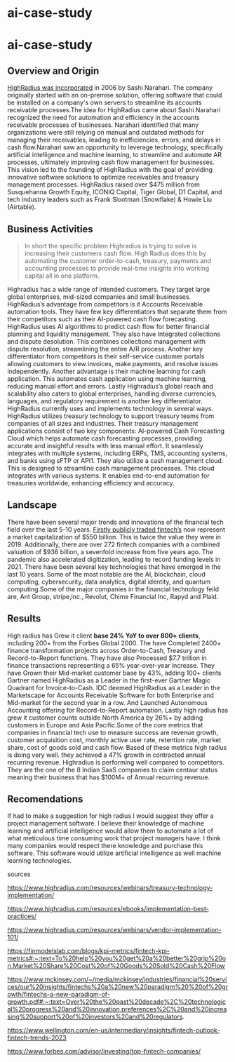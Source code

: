 # ai-case-study

# ai-case-study

## Overview and Origin

[HighRadius was incorporated](https://www.highradius.com/about/news/highradius-announces-strong-growth-in-2022/#:~:text=More%20than%20800%20of%20the%20world%E2%80%99s%20leading%20companies,Solutions%2C%20Kellogg%20Company%2C%20Danone%2C%20Hershey%E2%80%99s%2C%20and%20many%20more.) in 2006 by Sashi Narahari. The company originally started with an on-premise solution, offering software that could be installed on a company's own servers to streamline its accounts receivable processes.The idea for HighRadius came about Sashi Narahari recognized the need for automation and efficiency in the accounts receivable processes of businesses. Narahari identified that many organizations were still relying on manual and outdated methods for managing their receivables, leading to inefficiencies, errors, and delays in cash flow.Narahari saw an opportunity to leverage technology, specifically artificial intelligence and machine learning, to streamline and automate AR processes, ultimately improving cash flow management for businesses. This vision led to the founding of HighRadius with the goal of providing innovative software solutions to optimize receivables and treasury management processes. HighRadius raised over $475 million from Susquehanna Growth Equity, ICONIQ Capital, Tiger Global, D1 Capital, and tech industry leaders such as Frank Slootman (Snowflake) & Howie Liu (Airtable).

## Business Activities

>In short the specific problem Highradius is trying to solve is increasing their customers cash flow. High Radius does this by automating the customer order-to-cash, treasury, payments and accounting processes to provide real-time insights into working capital all in one platform. 

Highradius has a wide range of intended customers. They target large global enterprises, mid-sized companies and small businesses. HighRadius’s advantage from competitors is it Accounts Receivable automation tools. They have few key differentiators that separate them from their competitors such as their AI-powered cash flow forecasting. HighRadius uses AI algorithms to predict cash flow for better financial planning and liquidity management. They also have Integrated collections and dispute desolution. This combines collections management with dispute resolution, streamlining the entire A/R process. Another key differentiator from competitors is their self-service customer portals allowing customers to view invoices, make payments, and resolve issues independently. Another advantage is their machine learning for cash application. This automates cash application using machine learning, reducing manual effort and errors. Lastly Highradius’s global reach and scalability also caters to global enterprises, handling diverse currencies, languages, and regulatory requirement is another key differentiator. HighRadius currently uses and implements technology in several ways. HighRadius utilizes treasury technology to support treasury teams from companies of all sizes and industries. Their treasury management applications consist of two key components: AI-powered Cash Forecasting Cloud which helps automate cash forecasting processes, providing accurate and insightful results with less manual effort. It seamlessly integrates with multiple systems, including ERPs, TMS, accounting systems, and banks using sFTP or API1. They also utilize a cash management cloud. This is designed to streamline cash management processes. This cloud integrates with various systems. It enables end-to-end automation for treasuries worldwide, enhancing efficiency and accuracy. 

## Landscape

There have been several major trends and innovations of the financial tech field over the last 5-10 years. [Firstly publicly traded fintech’s](https://www.reloadly.com/blog/fintech-innovations-in-5-years/) now represent a market capitalization of $550 billion. This is twice the value they were in 2019. Additionally, there are over 272 fintech companies with a combined valuation of $936 billion, a sevenfold increase from five years ago. The pandemic also accelerated digitization, leading to record funding levels in 2021. There have been several key technologies that have emerged in the last 10 years. Some of the most notable are the AI, blockchain, cloud computing, cybersecurity, data analytics, digital identity, and quantum computing.Some of the major companies in the financial technology feild are, Ant Group, stripe,inc., Revolut, Chime Financial Inc, Rapyd and Plaid.

## Results

High radius has Grew it client **base 24% YoY to over 800+ clients**, including 200+ from the Forbes Global 2000. The have Completed 2400+ finance transformation projects across Order-to-Cash, Treasury and Record-to-Report functions. They have also Processed $7.7 trillion in finance transactions representing a 65% year-over-year increase. They have Grown their Mid-market customer base by 43%, adding 100+ clients Gartner named HighRadius as a Leader in the first-ever Gartner Magic Quadrant for Invoice-to-Cash. IDC deemed HighRadius as a Leader in the Marketscape for Accounts Receivable Software for both Enterprise and Mid-market for the second year in a row. And Launched Autonomous Accounting offering for Record-to-Report automation. Lastly high radius has grew it customer counts outside North America by 26%+ by adding customers in Europe and Asia Pacific.Some of the core metrics that companies in financial tech use to measure success are revenue growth, customer acquisition cost, monthly active user rate, retention rate, market share, cost of goods sold and cash flow. Based of these metrics high radius is doing very well. they achieved a 47% growth in contracted annual recurring revenue. Highradius is performing well compared to competitors. They are the one of the 8 Indian SaaS companies to claim centaur status meaning their business that has $100M+ of Annual recurring revenue. 

## Recomendations

If had to make a suggestion for high radius I would suggest they offer a project management software. I believe their knowledge of machine learning and artificial intelligence would allow them to automate a lot of what meticulous time consuming work that project managers have. I think many companies would respect there knowledge and purchase this software. This software would utilize artificial intelligence as well machine learning technologies.

sources 


https://www.highradius.com/resources/webinars/treasury-technology-implementation/

https://www.highradius.com/resources/ebooks/implementation-best-practices/

https://www.highradius.com/resources/webinars/vendor-implementation-101/

https://finmodelslab.com/blogs/kpi-metrics/fintech-kpi-metrics#:~:text=To%20help%20you%20get%20a%20better%20grip%20on,Market%20Share%20Cost%20of%20Goods%20Sold%20Cash%20Flow

https://www.mckinsey.com/~/media/mckinsey/industries/financial%20services/our%20insights/fintechs%20a%20new%20paradigm%20%20of%20growth/fintechs-a-new-paradigm-of-growth.pdf#:~:text=Over%20the%20past%20decade%2C%20technological%20progress%20and%20innovation,preferences%2C%20and%20increasing%20support%20of%20investors%20and%20regulators.

https://www.wellington.com/en-us/intermediary/insights/fintech-outlook-fintech-trends-2023

https://www.forbes.com/advisor/investing/top-fintech-companies/
